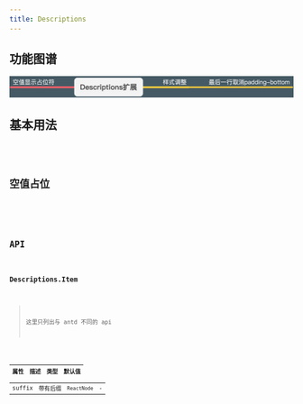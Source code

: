 ```yaml
---
title: Descriptions
---
```


## 功能图谱

<img src='./demos/images/features.png' />

## 基本用法

<code src="./demos/basic.tsx" title='基本用法' desc="取消最后一行padding-bottom"/>

## 空值占位

<code src="./demos/empty.tsx" title='空值占位' desc="默认显示'-',可在全局配置中调整"/>

## API

### Descriptions.Item

> 这里只列出与 antd 不同的 api

| 属性   | 描述     | 类型        | 默认值 |
| ------ | -------- | ----------- | ------ |
| suffix | 带有后缀 | `ReactNode` | -      |

